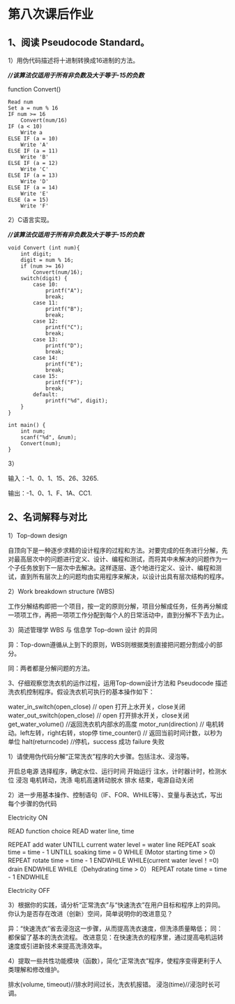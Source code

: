 # 第八次课后作业

## **1、阅读 Pseudocode Standard。** 

1）用伪代码描述将十进制转换成16进制的方法。

***//该算法仅适用于所有非负数及大于等于-15的负数***

function Convert()

    Read num
    Set a = num % 16
    IF num >= 16
        Convert(num/16)
    IF (a < 10)
        Write a
    ELSE IF (a = 10)
        Write 'A'
    ELSE IF (a = 11)
        Write 'B'
    ELSE IF (a = 12)
        Write 'C'
    ELSE IF (a = 13)
        Write 'D'
    ELSE IF (a = 14)
        Write 'E'
    ELSE (a = 15)
        Write 'F'

2）C语言实现。 

***//该算法仅适用于所有非负数及大于等于-15的负数***

    void Convert (int num){
        int digit;
        digit = num % 16;
        if (num >= 16)
            Convert(num/16);
        switch(digit) {
            case 10:
                printf("A");
                break;
            case 11:
                printf("B");
                break;
            case 12:
                printf("C");
                break;
            case 13:
                printf("D");
                break;
            case 14:
                printf("E");
                break;
            case 15:
                printf("F");
                break;
            default:
                printf("%d", digit);
        } 
    } 

    int main() {
        int num;
        scanf("%d", &num);
        Convert(num);
    }

3）

输入：-1、0、1、15、26、3265.

输出：-1、0、1、F、1A、CC1.

## **2、名词解释与对比** 
1）Top-down design 

自顶向下是一种逐步求精的设计程序的过程和方法。对要完成的任务进行分解，先对最高层次中的问题进行定义、设计、编程和测试，而将其中未解决的问题作为一个子任务放到下一层次中去解决。这样逐层、逐个地进行定义、设计、编程和测试，直到所有层次上的问题均由实用程序来解决，以设计出具有层次结构的程序。

2）Work breakdown structure (WBS)

工作分解结构即把一个项目，按一定的原则分解，项目分解成任务，任务再分解成一项项工作，再把一项项工作分配到每个人的日常活动中，直到分解不下去为止。

3）简述管理学 WBS 与 信息学 Top-down 设计 的异同

异：Top-down遵循从上到下的原则，WBS则根据类别直接把问题分割成小的部分。

同：两者都是分解问题的方法。

3、仔细观察您洗衣机的运作过程，运用Top-down设计方法和 Pseudocode 描述洗衣机控制程序。假设洗衣机可执行的基本操作如下： 

water_in_switch(open_close)  // open 打开上水开关，close关闭 
water_out_switch(open_close)  // open 打开排水开关，close关闭 
get_water_volume()  //返回洗衣机内部水的高度
motor_run(direction)  // 电机转动。left左转，right右转，stop停 
time_counter()  // 返回当前时间计数，以秒为单位 
halt(returncode)  //停机，success 成功 failure 失败

1）请使用伪代码分解“正常洗衣”程序的大步骤。包括注水、浸泡等。

开启总电源
选择程序，确定水位、运行时间
开始运行
注水，计时器计时，检测水位
浸泡
电机转动，洗涤
电机高速转动脱水
排水
结束，电源自动关闭

2）进一步用基本操作、控制语句（IF、FOR、WHILE等）、变量与表达式，写出每个步骤的伪代码 

Electricity ON

READ function choice 
READ water line, time

REPEAT 
    add water
UNTILL current water level = water line
REPEAT 
    soak
    time = time - 1 
UNTILL soaking time = 0
WHILE (Motor starting time > 0)
REPEAT 
    rotate
    time = time - 1 
ENDWHILE
WHILE(current water level！=0)
    drain
ENDWHILE
WHILE（Dehydrating time > 0） 
REPEAT
    rotate
    time = time - 1
ENDWHILE

Electricity OFF

3）根据你的实践，请分析“正常洗衣”与“快速洗衣”在用户目标和程序上的异同。 你认为是否存在改进（创新）空间，简单说明你的改进意见？ 

异：“快速洗衣”省去浸泡这一步骤，从而提高洗衣速度，但洗涤质量略低；
同：都保留了基本的洗衣流程。
改进意见：在快速洗衣的程序里，通过提高电机运转速度或引进新技术来提高洗涤效率。

4）提取一些共性功能模块（函数），简化“正常洗衣”程序，使程序变得更利于人类理解和修改维护。

排水(volume, timeout)//排水时间过长，洗衣机报错。
浸泡(time)//浸泡时长可调。



